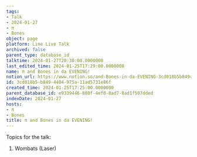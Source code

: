```yaml
---
tags:
- Talk
- 2024-01-27
- π
- Bones
object: page
platform: Line Live Talk
archived: false
parent_type: database_id
talktime: 2024-01-27T20:30:00.0000000
last_edited_time: 2024-01-25T17:29:00.0000000
name: π and Bones in da EVENING!
notion_url: https://www.notion.so/and-Bones-in-da-EVENING-3cd018b5b8494404975a11ad5731e86f
id: 3cd018b5-b849-4404-975a-11ad5731e86f
created_time: 2024-01-25T17:25:00.0000000
parent_database_id: e9339446-880f-4ef0-8ad7-8ad1f507dded
indexDate: 2024-01-27
hosts:
- π
- Bones
title: π and Bones in da EVENING!
---
```


Topics for the talk:
1. Wombats (Laser)

























